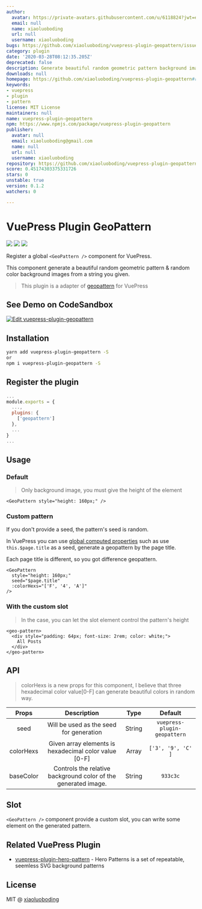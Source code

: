 ```yaml
---
author:
  avatar: https://private-avatars.githubusercontent.com/u/6118824?jwt=eyJhbGciOiJIUzI1NiIsInR5cCI6IkpXVCJ9.eyJpc3MiOiJnaXRodWIuY29tIiwiYXVkIjoicmF3LmdpdGh1YnVzZXJjb250ZW50LmNvbSIsImtleSI6ImtleTEiLCJleHAiOjE3MzQ2NzIyNDAsIm5iZiI6MTczNDY3MTA0MCwicGF0aCI6Ii91LzYxMTg4MjQifQ.bIvfIOF5bYVUGBbbF9oxPHCEKYXh0DM6zrC0qeN-Vz8&v=4
  email: null
  name: xiaoluoboding
  url: null
  username: xiaoluoboding
bugs: https://github.com/xiaoluoboding/vuepress-plugin-geopattern/issues
category: plugin
date: '2020-03-28T08:12:35.205Z'
deprecated: false
description: Generate beautiful random geometric pattern background images.
downloads: null
homepage: https://github.com/xiaoluoboding/vuepress-plugin-geopattern#readme
keywords:
- vuepress
- plugin
- pattern
license: MIT License
maintainers: null
name: vuepress-plugin-geopattern
npm: https://www.npmjs.com/package/vuepress-plugin-geopattern
publisher:
  avatar: null
  email: xiaoluoboding@gmail.com
  name: null
  url: null
  username: xiaoluoboding
repository: https://github.com/xiaoluoboding/vuepress-plugin-geopattern
score: 0.45174303375331726
stars: 0
unstable: true
version: 0.1.2
watchers: 0

---
```


# VuePress Plugin GeoPattern

<p align="left">
  <a href="https://www.npmjs.com/package/vuepress-plugin-geopattern"><img src="https://img.shields.io/npm/v/vuepress-plugin-geopattern.svg?maxAge=2592000"></a>
  <a href="https://www.npmjs.com/package/vuepress-plugin-geopattern"><img src="https://img.shields.io/npm/dt/vuepress-plugin-geopattern.svg"></a>
  <a href="https://raw.githubusercontent.com/vueblocks/vuepress-plugin-geopattern/master/LICENSE"><img src="https://img.shields.io/badge/license-MIT-blue.svg"></a>
</p>

Register a global `<GeoPattern />` component for VuePress.

This component generate a beautiful random geometric pattern & random color background images from a string you given.

> This plugin is a adapter of [geopattern](https://github.com/btmills/geopattern) for VuePress

## See Demo on CodeSandbox

[![Edit vuepress-plugin-geopattern](https://codesandbox.io/static/img/play-codesandbox.svg)](https://codesandbox.io/s/vuepress-plugin-geopattern-twidv?fontsize=14&hidenavigation=1&theme=dark)

## Installation

```bash
yarn add vuepress-plugin-geopattern -S
or
npm i vuepress-plugin-geopattern -S
```

## Register the plugin

```js
...
module.exports = {
  ...,
  plugins: {
    ['geopattern']
  },
  ...
}
...
```

## Usage

### Default

> Only background image, you must give the height of the element

```vue
<GeoPattern style="height: 160px;" />
```

### Custom pattern

If you don't provide a seed, the pattern's seed is random.

In VuePress you can use [global computed properties](https://vuepress.vuejs.org/guide/global-computed.html) such as use `this.$page.title` as a seed, generate a geopattern by the page title.

Each page title is different, so you got difference geopattern.

```vue
<GeoPattern
  style="height: 160px;"
  seed="$page.title"
  :colorHexs="['F', '4', 'A']"
/>
```

### With the custom slot

> In the case, you can let the slot element control the pattern's height

```vue
<geo-pattern>
  <div style="padding: 64px; font-size: 2rem; color: white;">
    All Posts
  </div>
</geo-pattern>
```

## API

> colorHexs is a new props for this component, I believe that three hexadecimal color value[0-F] can generate beautiful colors in random way.

| Props | Description | Type | Default |
| :---: | :---------: | :--: | :-----: |
| seed | Will be used as the seed for generation | String | `vuepress-plugin-geopattern` |
| colorHexs | Given array elements is hexadecimal color value [0-F] | Array | `['3', '9', 'C' ]` |
| baseColor | Controls the relative background color of the generated image. | String | `933c3c` |

## Slot

`<GeoPattern />` component provide a custom slot, you can write some element on the generated pattern.

## Related VuePress Plugin

* [vuepress-plugin-hero-pattern](https://github.com/xiaoluoboding/vuepress-plugin-hero-pattern) - Hero Patterns is a set of repeatable, seemless SVG background patterns

## License

MIT @ [xiaoluoboding](https://github.com/xiaoluoboding)
